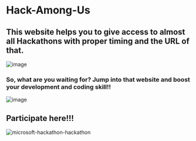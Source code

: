 # Hack-Among-Us
## This website helps you to give access to almost all Hackathons with proper timing and the URL of that.
![image](https://github.com/abhrajit2004/Hack-Among-Us/assets/116187246/d08d6510-66a6-4c98-be39-540edc6cb9e8)
### So, what are you waiting for? Jump into that website and boost your development and coding skill!!
![image](https://github.com/abhrajit2004/Hack-Among-Us/assets/116187246/f7c25d21-9d02-4bb2-9892-65cf46323c68)
## Participate here!!!
![microsoft-hackathon-hackathon](https://github.com/abhrajit2004/Hack-Among-Us/assets/116187246/22a7e161-bd6c-4b34-93bd-c73e58ef4c47)
